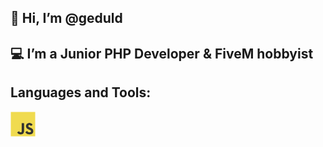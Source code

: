 <h2>👋 Hi, I’m @geduld </h2>

<h2> 💻 I’m a Junior PHP Developer & FiveM hobbyist </h2>

<h2> Languages and Tools: </h2>
<a href="https://developer.mozilla.org/en-US/docs/Web/JavaScript" rel="nofollow"> <img src="https://raw.githubusercontent.com/devicons/devicon/master/icons/javascript/javascript-original.svg" alt="javascript" width="40" height="40" style="max-width: 100%;"> </a>
   
          
            
          
          


